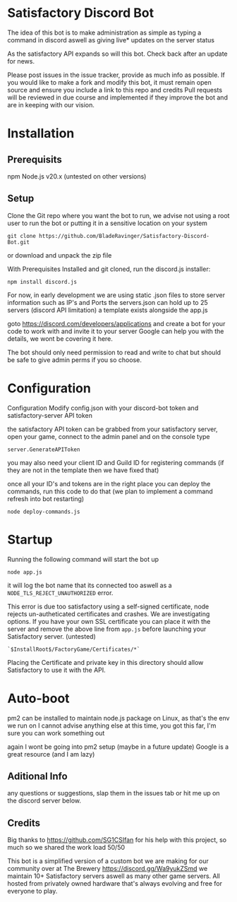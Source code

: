 # Satisfactory Discord Bot

The idea of this bot is to make administration as simple as typing a command in discord aswell as giving live* updates on the server status

As the satisfactory API expands so will this bot. Check back after an update for news.

Please post issues in the issue tracker, provide as much info as possible. If you would like to make a fork and modify this bot, it must remain open source and ensure you include a link to this repo and credits 
Pull requests will be reviewed in due course and implemented if they improve the bot and are in keeping with our vision.

# Installation

## Prerequisits

npm
Node.js v20.x (untested on other versions)

## Setup
Clone the Git repo where you want the bot to run, we advise not using a root user to run the bot or putting it in a sensitive location on your system

	git clone https://github.com/BladeRavinger/Satisfactory-Discord-Bot.git

or download and unpack the zip file

With Prerequisites Installed and git cloned, run the discord.js installer:

	npm install discord.js


For now, in early development we are using static .json files to store server information such as IP's and Ports
the servers.json can hold up to 25 servers (discord API limitation) a template exists alongside the app.js

goto https://discord.com/developers/applications and create a bot for your code to work with and invite it to your server
Google can help you with the details, we wont be covering it here.

The bot should only need permission to read and write to chat but should be safe to give admin perms if you so choose.

# Configuration

Configuration
Modify config.json with your discord-bot token and satisfactory-server API token

the satisfactory API token can be grabbed from your satisfactory server, open your game, connect to the admin panel and on the console type

	server.GenerateAPIToken

you may also need your client ID and Guild ID for registering commands (if they are not in the template then we have fixed that)

once all your ID's and tokens are in the right place you can deploy the commands, run this code to do that (we plan to implement a command refresh into bot restarting)

	node deploy-commands.js

# Startup

Running the following command will start the bot up

	node app.js

it will log the bot name that its connected too aswell as a `NODE_TLS_REJECT_UNAUTHORIZED` error.

This error is due too satisfactory using a self-signed certificate, node rejects un-autheticated certificates and crashes. We are investigating options.
If you have your own SSL certificate you can place it with the server and remove the above line from `app.js` before launching your Satisfactory server. (untested)

	`$InstallRoot$/FactoryGame/Certificates/*`

Placing the Certificate and private key in this directory should allow Satisfactory to use it with the API.

# Auto-boot

pm2 can be installed to maintain node.js package on Linux, as that's the env we run on I cannot advise anything else at this time, you got this far, I'm sure you can work something out

again I wont be going into pm2 setup (maybe in a future update) Google is a great resource (and I am lazy)

## Aditional Info

any questions or suggestions, slap them in the issues tab or hit me up on the discord server below.

## Credits

Big thanks to https://github.com/SG1CSIfan for his help with this project, so much so we shared the work load 50/50

This bot is a simplified version of a custom bot we are making for our community over at The Brewery https://discord.gg/Wa9yukZSmd we maintain 10+ Satisfactory servers aswell as many other game servers. All hosted from privately owned hardware that's always evolving and free for everyone to play.
